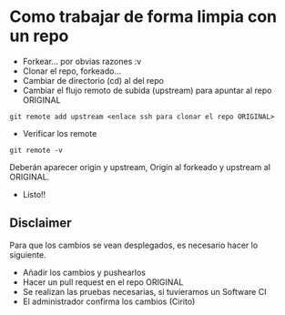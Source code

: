# Como trabajar de forma limpia con un repo

+ Forkear... por obvias razones :v
+ Clonar el repo, forkeado...
+ Cambiar de directorio (cd) al del repo
+ Cambiar el flujo remoto de subida (upstream) para apuntar al repo ORIGINAL
```
git remote add upstream <enlace ssh para clonar el repo ORIGINAL>
```
+ Verificar los remote
```
git remote -v
```
Deberán aparecer origin y upstream, Origin al forkeado y upstream al ORIGINAL.
+ Listo!!
## Disclaimer
Para que los cambios se vean desplegados, es necesario hacer lo siguiente.
+ Añadir los cambios y pushearlos
+ Hacer un pull request en el repo ORIGINAL
+ Se realizan las pruebas necesarias, si tuvieramos un Software CI
+ El administrador confirma los cambios (Cirito)
